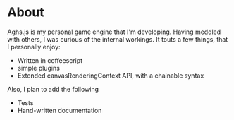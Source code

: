 # About

Aghs.js is my personal game engine that I'm developing. Having meddled with others, I was curious of the internal workings.
It touts a few things, that I personally enjoy:

- Written in coffeescript
- simple plugins
- Extended canvasRenderingContext API, with a chainable syntax

Also, I plan to add the following

- Tests
- Hand-written documentation

<!--

To be added:

## Example Usage
## Getting Started
## Next Steps
## Documentation

-->

